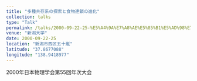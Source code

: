 ```yaml
---
title: "多種共存系の探索と食物連鎖の進化"
collection: talks
type: "Talk"
permalink: /talks/2000-09-22-25-%E5%A4%9A%E7%A8%AE%E5%85%B1%E5%AD%98%E7%B3%BB%E3%81%AE%E6%8E%A2%E7%B4%A2%E3%81%A8%E9%A3%9F%E7%89%A9%E9%80%A3%E9%8E%96%E3%81%AE%E9%80%B2%E5%8C%96
venue: "新潟大学"
date: 2000-09-22-25
location: "新潟市西区五十嵐"
latitude: "37.8677088"
longitude: "138.9418977"
---
```


2000年日本物理学会第55回年次大会
